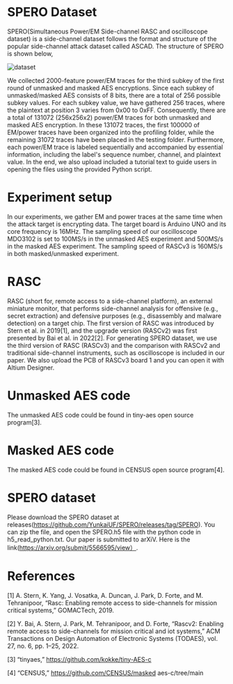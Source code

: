 # SPERO Dataset
SPERO(Simultaneous Power/EM Side-channel RASC and oscilloscope dataset) is a side-channel dataset follows the format and structure of the popular side-channel attack dataset called ASCAD. The structure of SPERO is shown below, 

![dataset](https://github.com/YunkaiUF/SPERO/assets/126429160/3c5ca934-15ae-4748-a4b6-592bcfb34c00)

We collected 2000-feature power/EM traces for the third subkey of the first round of unmasked and masked AES encryptions. Since each subkey of unmasked/masked AES consists of 8 bits, there are a total of 256 possible subkey values. For each subkey value, we have gathered 256 traces, where the plaintext at position 3 varies from 0x00 to 0xFF. Consequently, there are a total of 131072 (256x256x2) power/EM traces for both unmasked and masked AES encryption. In these 131072 traces, the first 100000 of EM/power traces have been organized into the profiling folder, while the remaining 31072 traces have been placed in the testing folder. Furthermore, each power/EM trace is labeled sequentially and accompanied by essential information, including the label's sequence number, channel, and plaintext value. In the end, we also upload included a tutorial text to guide users in opening the files using the provided Python script.

# Experiment setup
In our experiments, we gather EM and power traces at the same time when the attack target is encrypting data. The target board is Arduino UNO and its core frequency is 16MHz. The sampling speed of our oscilloscope MDO3102 is set to 100MS/s in the unmasked AES experiment and 500MS/s in the masked AES experiment. The sampling speed of RASCv3 is 160MS/s in both masked/unmasked experiment. 

# RASC
RASC (short for, remote access to a side-channel platform), an external miniature monitor, that performs side-channel analysis for offensive (e.g., secret extraction) and defensive purposes (e.g., disassembly and malware detection) on a target chip. The first version of RASC was introduced by Stern et al. in 2019[1], and the upgrade version (RASCv2) was first presented by Bai et al. in 2022[2]. For generating SPERO dataset, we use the third version of RASC (RASCv3) and the comparison with RASCv2 and traditional side-channel instruments, such as oscilloscope is included in our paper. We also upload the PCB of RASCv3 board 1 and you can open it with Altium Designer.

# Unmasked AES code
The unmasked AES code could be found in tiny-aes open source program[3].

# Masked AES code
The masked AES code could be found in CENSUS open source program[4].

# SPERO dataset
Please download the SPERO dataset at releases(https://github.com/YunkaiUF/SPERO/releases/tag/SPERO). You can zip the file, and open the SPERO.h5 file with the python code in h5_read_python.txt. 
Our paper is submitted to arXiV. Here is the link(https://arxiv.org/submit/5566595/view）.

# References
[1] A. Stern, K. Yang, J. Vosatka, A. Duncan, J. Park, D. Forte, and M. Tehranipoor, “Rasc: Enabling remote access to side-channels for mission critical systems,” GOMACTech, 2019.

[2] Y. Bai, A. Stern, J. Park, M. Tehranipoor, and D. Forte, “Rascv2: Enabling remote access to side-channels for mission critical and iot systems,” ACM Transactions on Design Automation of Electronic Systems
(TODAES), vol. 27, no. 6, pp. 1–25, 2022.

[3] “tinyaes,” https://github.com/kokke/tiny-AES-c

[4] “CENSUS,” https://github.com/CENSUS/masked aes-c/tree/main
